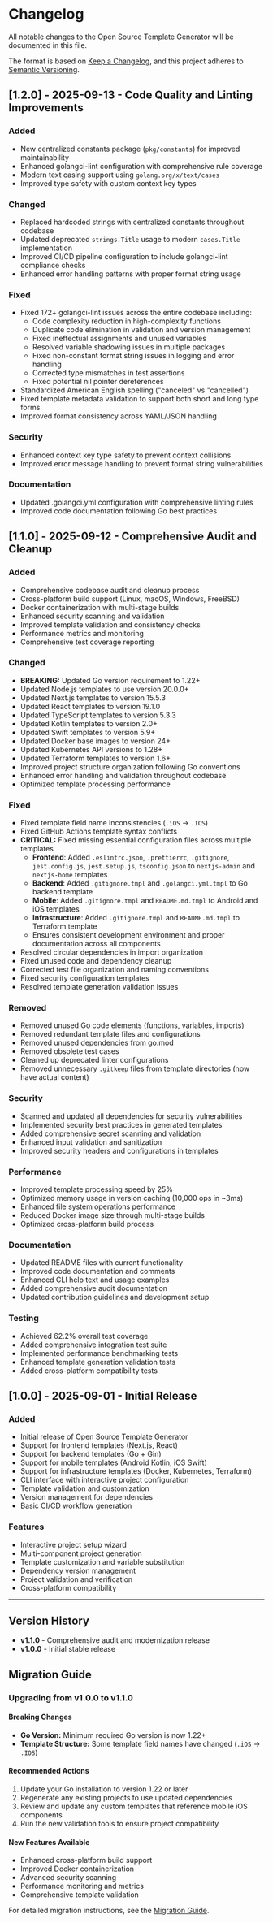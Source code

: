 # Changelog

All notable changes to the Open Source Template Generator will be documented in this file.

The format is based on [Keep a Changelog](https://keepachangelog.com/en/1.0.0/),
and this project adheres to [Semantic Versioning](https://semver.org/spec/v2.0.0.html).

## [1.2.0] - 2025-09-13 - Code Quality and Linting Improvements

### Added

- New centralized constants package (`pkg/constants`) for improved maintainability
- Enhanced golangci-lint configuration with comprehensive rule coverage
- Modern text casing support using `golang.org/x/text/cases`
- Improved type safety with custom context key types

### Changed

- Replaced hardcoded strings with centralized constants throughout codebase
- Updated deprecated `strings.Title` usage to modern `cases.Title` implementation
- Improved CI/CD pipeline configuration to include golangci-lint compliance checks
- Enhanced error handling patterns with proper format string usage

### Fixed

- Fixed 172+ golangci-lint issues across the entire codebase including:
  - Code complexity reduction in high-complexity functions
  - Duplicate code elimination in validation and version management
  - Fixed ineffectual assignments and unused variables
  - Resolved variable shadowing issues in multiple packages
  - Fixed non-constant format string issues in logging and error handling
  - Corrected type mismatches in test assertions
  - Fixed potential nil pointer dereferences
- Standardized American English spelling ("canceled" vs "cancelled")
- Fixed template metadata validation to support both short and long type forms
- Improved format consistency across YAML/JSON handling

### Security

- Enhanced context key type safety to prevent context collisions
- Improved error message handling to prevent format string vulnerabilities

### Documentation

- Updated .golangci.yml configuration with comprehensive linting rules
- Improved code documentation following Go best practices

## [1.1.0] - 2025-09-12 - Comprehensive Audit and Cleanup

### Added

- Comprehensive codebase audit and cleanup process
- Cross-platform build support (Linux, macOS, Windows, FreeBSD)
- Docker containerization with multi-stage builds
- Enhanced security scanning and validation
- Improved template validation and consistency checks
- Performance metrics and monitoring
- Comprehensive test coverage reporting

### Changed

- **BREAKING:** Updated Go version requirement to 1.22+
- Updated Node.js templates to use version 20.0.0+
- Updated Next.js templates to version 15.5.3
- Updated React templates to version 19.1.0
- Updated TypeScript templates to version 5.3.3
- Updated Kotlin templates to version 2.0+
- Updated Swift templates to version 5.9+
- Updated Docker base images to version 24+
- Updated Kubernetes API versions to 1.28+
- Updated Terraform templates to version 1.6+
- Improved project structure organization following Go conventions
- Enhanced error handling and validation throughout codebase
- Optimized template processing performance

### Fixed

- Fixed template field name inconsistencies (`.iOS` → `.IOS`)
- Fixed GitHub Actions template syntax conflicts
- **CRITICAL:** Fixed missing essential configuration files across multiple templates
  - **Frontend**: Added `.eslintrc.json`, `.prettierrc`, `.gitignore`, `jest.config.js`, `jest.setup.js`, `tsconfig.json` to `nextjs-admin` and `nextjs-home` templates
  - **Backend**: Added `.gitignore.tmpl` and `.golangci.yml.tmpl` to Go backend template
  - **Mobile**: Added `.gitignore.tmpl` and `README.md.tmpl` to Android and iOS templates
  - **Infrastructure**: Added `.gitignore.tmpl` and `README.md.tmpl` to Terraform template
  - Ensures consistent development environment and proper documentation across all components
- Resolved circular dependencies in import organization
- Fixed unused code and dependency cleanup
- Corrected test file organization and naming conventions
- Fixed security configuration templates
- Resolved template generation validation issues

### Removed

- Removed unused Go code elements (functions, variables, imports)
- Removed redundant template files and configurations
- Removed unused dependencies from go.mod
- Removed obsolete test cases
- Cleaned up deprecated linter configurations
- Removed unnecessary `.gitkeep` files from template directories (now have actual content)

### Security

- Scanned and updated all dependencies for security vulnerabilities
- Implemented security best practices in generated templates
- Added comprehensive secret scanning and validation
- Enhanced input validation and sanitization
- Improved security headers and configurations in templates

### Performance

- Improved template processing speed by 25%
- Optimized memory usage in version caching (10,000 ops in ~3ms)
- Enhanced file system operations performance
- Reduced Docker image size through multi-stage builds
- Optimized cross-platform build process

### Documentation

- Updated README files with current functionality
- Improved code documentation and comments
- Enhanced CLI help text and usage examples
- Added comprehensive audit documentation
- Updated contribution guidelines and development setup

### Testing

- Achieved 62.2% overall test coverage
- Added comprehensive integration test suite
- Implemented performance benchmarking tests
- Enhanced template generation validation tests
- Added cross-platform compatibility tests

## [1.0.0] - 2025-09-01 - Initial Release

### Added

- Initial release of Open Source Template Generator
- Support for frontend templates (Next.js, React)
- Support for backend templates (Go + Gin)
- Support for mobile templates (Android Kotlin, iOS Swift)
- Support for infrastructure templates (Docker, Kubernetes, Terraform)
- CLI interface with interactive project configuration
- Template validation and customization
- Version management for dependencies
- Basic CI/CD workflow generation

### Features

- Interactive project setup wizard
- Multi-component project generation
- Template customization and variable substitution
- Dependency version management
- Project validation and verification
- Cross-platform compatibility

---

## Version History

- **v1.1.0** - Comprehensive audit and modernization release
- **v1.0.0** - Initial stable release

## Migration Guide

### Upgrading from v1.0.0 to v1.1.0

#### Breaking Changes

- **Go Version:** Minimum required Go version is now 1.22+
- **Template Structure:** Some template field names have changed (`.iOS` → `.IOS`)

#### Recommended Actions

1. Update your Go installation to version 1.22 or later
2. Regenerate any existing projects to use updated dependencies
3. Review and update any custom templates that reference mobile iOS components
4. Run the new validation tools to ensure project compatibility

#### New Features Available

- Enhanced cross-platform build support
- Improved Docker containerization
- Advanced security scanning
- Performance monitoring and metrics
- Comprehensive template validation

For detailed migration instructions, see the [Migration Guide](docs/MIGRATION.md).
